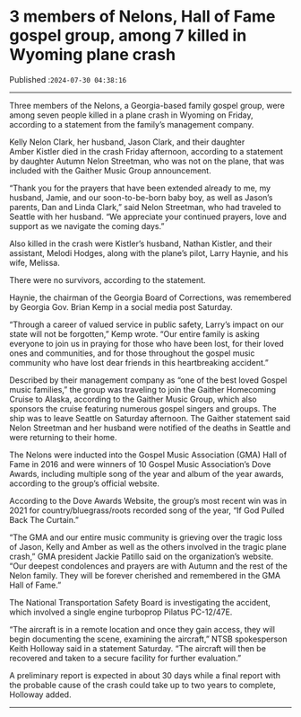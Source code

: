 # 3 members of Nelons, Hall of Fame gospel group, among 7 killed in Wyoming plane crash

Published :`2024-07-30 04:38:16`

---

Three members of the Nelons, a Georgia-based family gospel group, were among seven people killed in a plane crash in Wyoming on Friday, according to a statement from the family’s management company.

Kelly Nelon Clark, her husband, Jason Clark, and their daughter Amber Kistler died in the crash Friday afternoon, according to a statement by daughter Autumn Nelon Streetman, who was not on the plane, that was included with the Gaither Music Group announcement.

“Thank you for the prayers that have been extended already to me, my husband, Jamie, and our soon-to-be-born baby boy, as well as Jason’s parents, Dan and Linda Clark,” said Nelon Streetman, who had traveled to Seattle with her husband. “We appreciate your continued prayers, love and support as we navigate the coming days.”

Also killed in the crash were Kistler’s husband, Nathan Kistler, and their assistant, Melodi Hodges, along with the plane’s pilot, Larry Haynie, and his wife, Melissa.

There were no survivors, according to the statement.

Haynie, the chairman of the Georgia Board of Corrections, was remembered by Georgia Gov. Brian Kemp in a social media post Saturday.

“Through a career of valued service in public safety, Larry’s impact on our state will not be forgotten,” Kemp wrote. “Our entire family is asking everyone to join us in praying for those who have been lost, for their loved ones and communities, and for those throughout the gospel music community who have lost dear friends in this heartbreaking accident.”

Described by their management company as “one of the best loved Gospel music families,” the group was traveling to join the Gaither Homecoming Cruise to Alaska, according to the Gaither Music Group, which also sponsors the cruise featuring numerous gospel singers and groups. The ship was to leave Seattle on Saturday afternoon. The Gaither statement said Nelon Streetman and her husband were notified of the deaths in Seattle and were returning to their home.

The Nelons were inducted into the Gospel Music Association (GMA) Hall of Fame in 2016 and were winners of 10 Gospel Music Association’s Dove Awards, including multiple song of the year and album of the year awards, according to the group’s official website.

According to the Dove Awards Website, the group’s most recent win was in  2021 for country/bluegrass/roots recorded song of the year, “If God Pulled Back The Curtain.”

“The GMA and our entire music community is grieving over the tragic loss of Jason, Kelly and Amber as well as the others involved in the tragic plane crash,” GMA president Jackie Patillo said on the organization’s website. “Our deepest condolences and prayers are with Autumn and the rest of the Nelon family. They will be forever cherished and remembered in the GMA Hall of Fame.”

The National Transportation Safety Board is investigating the accident, which involved a single engine turboprop Pilatus PC-12/47E.

“The aircraft is in a remote location and once they gain access, they will begin documenting the scene, examining the aircraft,” NTSB spokesperson Keith Holloway said in a statement Saturday. “The aircraft will then be recovered and taken to a secure facility for further evaluation.”

A preliminary report is expected in about 30 days while a final report with the probable cause of the crash could take up to two years to complete, Holloway added.

---

